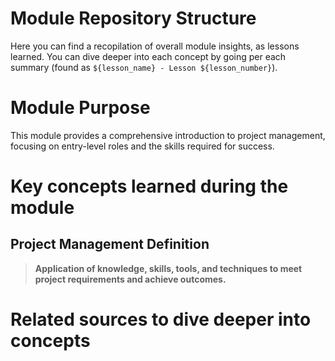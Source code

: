 # Module Repository Structure

Here you can find a recopilation of overall module insights, as lessons learned. You can dive deeper into each concept by going per each summary (found as `${lesson_name} - Lesson ${lesson_number}`).

# Module Purpose

This module provides a comprehensive introduction to project management, focusing on entry-level roles and the skills required for success.

# Key concepts learned during the module

## Project Management Definition

> **Application of knowledge, skills, tools, and techniques to meet project requirements and achieve outcomes.**

# Related sources to dive deeper into concepts